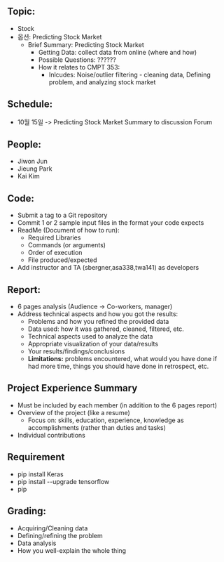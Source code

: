 ## Topic:
 - Stock
 - 옵션: Predicting Stock Market
    - Brief Summary: Predicting Stock Market
        - Getting Data: collect data from online (where and how)
        - Possible Questions: ?????? 
        - How it relates to CMPT 353: 
            - Inlcudes: Noise/outlier filtering - cleaning data, Defining problem, and analyzing stock market 

## Schedule:
 - 10월 15일 -> Predicting Stock Market Summary to discussion Forum

## People:
 - Jiwon Jun
 - Jieung Park
 - Kai Kim

## Code:
 - Submit a tag to a Git repository
 - Commit 1 or 2 sample input files in the format your code expects
 - ReadMe (Document of how to run):
    - Required Libraries
    - Commands (or arguments)
    - Order of execution
    - File produced/expected
 - Add instructor and TA (sbergner,asa338,twa141) as developers

## Report:
 - 6 pages analysis (Audience -> Co-workers, manager)
 - Address technical aspects and how you got the results:
      - Problems and how you refined the provided data
      - Data used: how it was gathered, cleaned, filtered, etc.
      - Technical aspects used to analyze the data
      - Appropriate visualization of your data/results
      - Your results/findings/conclusions
      - **Limitations:** problems encountered, what would you have done if had more time, things you should have done in retrospect, etc.

## Project Experience Summary
 - Must be included by each member (in addition to the 6 pages report)
 - Overview of the project (like a resume)
      - Focus on: skills, education, experience, knowledge as accomplishments (rather than duties and tasks)
 - Individual contributions
   
## Requirement
 - pip install Keras
 - pip install --upgrade tensorflow
 - pip 
 
## Grading:
 - Acquiring/Cleaning data
 - Defining/refining the problem
 - Data analysis
 - How you well-explain the whole thing
